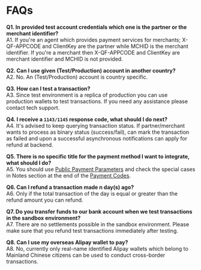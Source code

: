 # FAQs

**Q1. In provided test account credentials which one is the partner or the merchant identifier?** <br/>
A1. If you're an agent which provides payment services for merchants; X-QF-APPCODE and ClientKey are the partner while MCHID is the merchant identifier.
    If you're a merchant then X-QF-APPCODE and ClientKey are merchant identifier and MCHID is not provided.

**Q2. Can I use given (Test/Production) account in another country?** <br/>
A2. No. An (Test/Production) account is country specific.

**Q3. How can I test a transaction?** <br/>
A3. Since test environment is a replica of production you can use production wallets to test transactions. If you need any assistance please contact tech support.

**Q4. I receive a <code>1143/1145</code> response code, what should I do next?** <br/>
A4. It's advised to keep querying transaction status. If partner/merchant wants to process as binary status (success/fail), can mark the transaction as failed and upon a successful asynchronous notifications can apply for refund at backend.

**Q5. There is no specific title for the payment method I want to integrate, what should I do?** <br/>
A5. You should use [Public Payment Parameters](./preparation/paycode#api-endpoint-for-payments) and check the special cases in Notes section at the end of the [Payment Codes](./preparation/paycode#payment-codes).

**Q6. Can I refund a transaction made n day(s) ago?** <br/>
A6.	Only if the total transaction of the day is equal or greater than the refund amount you can refund.

**Q7. Do you transfer funds to our bank account when we test transactions in the sandbox environment?** <br/>
A7. There are no settlements possible in the sandbox environment. Please make sure that you refund test transactions immediately after testing. 

**Q8. Can I use my overseas Alipay wallet to pay?** <br/>
A8. No, currently only real-name identified Alipay wallets which belong to Mainland Chinese citizens can be used to conduct cross-border transactions.  

<br/>